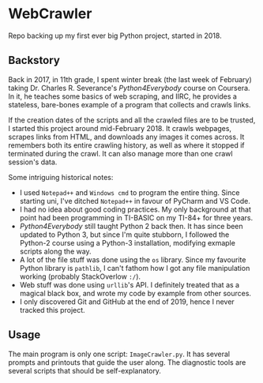 # WebCrawler
Repo backing up my first ever big Python project, started in 2018.

## Backstory
Back in 2017, in 11th grade, I spent winter break (the last week of February) taking Dr. Charles R. Severance's *Python4Everybody* course on Coursera. In it, he teaches some basics of web scraping, and IIRC, he provides a stateless, bare-bones example of a program that collects and crawls links.

If the creation dates of the scripts and all the crawled files are to be trusted, I started this project around mid-February 2018. It crawls webpages, scrapes links from HTML, and downloads any images it comes across. It remembers both its entire crawling history, as well as where it stopped if terminated during the crawl. It can also manage more than one crawl session's data.

Some intriguing historical notes:
* I used `Notepad++` and `Windows cmd` to program the entire thing. Since starting uni, I've ditched `Notepad++` in favour of PyCharm and VS Code.
* I had no idea about good coding practices. My only background at that point had been programming in TI-BASIC on my TI-84+ for three years.
* *Python4Everybody* still taught Python 2 back then. It has since been updated to Python 3, but since I'm quite stubborn, I followed the Python-2 course using a Python-3 installation, modifying exmaple scripts along the way.
* A lot of the file stuff was done using the `os` library. Since my favourite Python library is `pathlib`, I can't fathom how I got any file manipulation working (probably StackOverlow `:/`).
* Web stuff was done using `urllib`'s API. I definitely treated that as a magical black box, and wrote my code by example from other sources.
* I only discovered Git and GitHub at the end of 2019, hence I never tracked this project.

## Usage
The main program is only one script: `ImageCrawler.py`. It has several prompts and printouts that guide the user along. The diagnostic tools are several scripts that should be self-explanatory.
